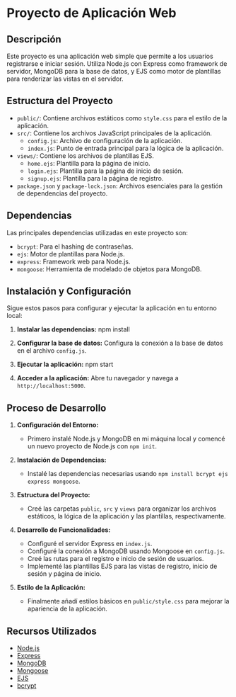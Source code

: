 # Proyecto de Aplicación Web

## Descripción

Este proyecto es una aplicación web simple que permite a los usuarios registrarse e iniciar sesión. Utiliza Node.js con Express como framework de servidor, MongoDB para la base de datos, y EJS como motor de plantillas para renderizar las vistas en el servidor.


## Estructura del Proyecto

- `public/`: Contiene archivos estáticos como `style.css` para el estilo de la aplicación.
- `src/`: Contiene los archivos JavaScript principales de la aplicación.
  - `config.js`: Archivo de configuración de la aplicación.
  - `index.js`: Punto de entrada principal para la lógica de la aplicación.
- `views/`: Contiene los archivos de plantillas EJS.
  - `home.ejs`: Plantilla para la página de inicio.
  - `login.ejs`: Plantilla para la página de inicio de sesión.
  - `signup.ejs`: Plantilla para la página de registro.
- `package.json` y `package-lock.json`: Archivos esenciales para la gestión de dependencias del proyecto.


## Dependencias

Las principales dependencias utilizadas en este proyecto son:

- `bcrypt`: Para el hashing de contraseñas.
- `ejs`: Motor de plantillas para Node.js.
- `express`: Framework web para Node.js.
- `mongoose`: Herramienta de modelado de objetos para MongoDB.

## Instalación y Configuración

Sigue estos pasos para configurar y ejecutar la aplicación en tu entorno local:
 

1. **Instalar las dependencias:**
   npm install
   
2. **Configurar la base de datos:**
   Configura la conexión a la base de datos en el archivo `config.js`.

3. **Ejecutar la aplicación:**
   npm start
   
4. **Acceder a la aplicación:**
   Abre tu navegador y navega a `http://localhost:5000`.



## Proceso de Desarrollo

1. **Configuración del Entorno:**
   - Primero instalé Node.js y MongoDB en mi máquina local y comencé un nuevo proyecto de Node.js con `npm init`.

2. **Instalación de Dependencias:**
   - Instalé las dependencias necesarias usando `npm install bcrypt ejs express mongoose`.

3. **Estructura del Proyecto:**
   - Creé las carpetas `public`, `src` y `views` para organizar los archivos estáticos, la lógica de la aplicación y las plantillas, respectivamente.

4. **Desarrollo de Funcionalidades:**
   - Configuré el servidor Express en `index.js`.
   - Configuré la conexión a MongoDB usando Mongoose en `config.js`.
   - Creé las rutas para el registro e inicio de sesión de usuarios.
   - Implementé las plantillas EJS para las vistas de registro, inicio de sesión y página de inicio.

5. **Estilo de la Aplicación:**
   - Finalmente añadí estilos básicos en `public/style.css` para mejorar la apariencia de la aplicación.



## Recursos Utilizados

- [Node.js](https://nodejs.org/)
- [Express](https://expressjs.com/)
- [MongoDB](https://www.mongodb.com/)
- [Mongoose](https://mongoosejs.com/)
- [EJS](https://ejs.co/)
- [bcrypt](https://www.npmjs.com/package/bcrypt)

